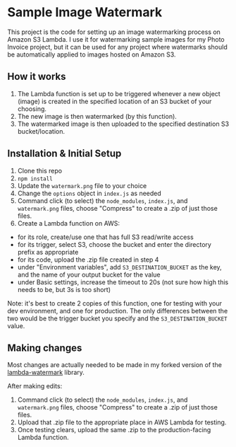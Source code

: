 # Sample Image Watermark

This project is the code for setting up an image watermarking process on Amazon
S3 Lambda. I use it for watermarking sample images for my Photo Invoice project,
but it can be used for any project where watermarks should be automatically
applied to images hosted on Amazon S3.

## How it works

1. The Lambda function is set up to be triggered whenever a new object (image)
   is created in the specified location of an S3 bucket of your choosing.
2. The new image is then watermarked (by this function).
3. The watermarked image is then uploaded to the specified destination S3
   bucket/location.

## Installation & Initial Setup

1. Clone this repo
2. `npm install`
3. Update the `watermark.png` file to your choice
4. Change the `options` object in `index.js` as needed
5. Command click (to select) the `node_modules`, `index.js`, and `watermark.png`
   files, choose "Compress" to create a .zip of just those files.
6. Create a Lambda function on AWS:

- for its role, create/use one that has full S3 read/write access
- for its trigger, select S3, choose the bucket and enter the directory prefix
  as appropriate
- for its code, upload the .zip file created in step 4
- under "Environment variables", add `S3_DESTINATION_BUCKET` as the key, and the
  name of your output bucket for the value
- under Basic settings, increase the timeout to 20s (not sure how high this
  needs to be, but 3s is too short)

Note: it's best to create 2 copies of this function, one for testing with your
dev environment, and one for production. The only differences between the two
would be the trigger bucket you specify and the `S3_DESTINATION_BUCKET` value.

## Making changes

Most changes are actually needed to be made in my forked version of the [lambda-watermark](https://github.com/markadamfoster/lambda-watermark) library.

After making edits:

1. Command click (to select) the `node_modules`, `index.js`, and `watermark.png` files, choose "Compress" to create a .zip of just those files.
2. Upload that .zip file to the appropriate place in AWS Lambda for testing.
3. Once testing clears, upload the same .zip to the production-facing Lambda function.

